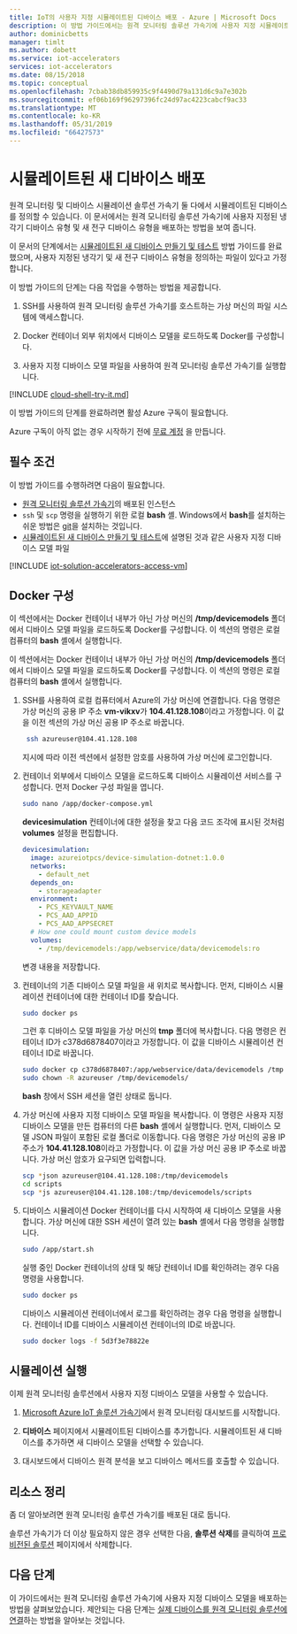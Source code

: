 ```yaml
---
title: IoT의 사용자 지정 시뮬레이트된 디바이스 배포 - Azure | Microsoft Docs
description: 이 방법 가이드에서는 원격 모니터링 솔루션 가속기에 사용자 지정 시뮬레이트된 디바이스를 배포하는 방법을 보여 줍니다.
author: dominicbetts
manager: timlt
ms.author: dobett
ms.service: iot-accelerators
services: iot-accelerators
ms.date: 08/15/2018
ms.topic: conceptual
ms.openlocfilehash: 7cbab38db859935c9f4490d79a131d6c9a7e302b
ms.sourcegitcommit: ef06b169f96297396fc24d97ac4223cabcf9ac33
ms.translationtype: MT
ms.contentlocale: ko-KR
ms.lasthandoff: 05/31/2019
ms.locfileid: "66427573"
---
```

# <a name="deploy-a-new-simulated-device"></a>시뮬레이트된 새 디바이스 배포

원격 모니터링 및 디바이스 시뮬레이션 솔루션 가속기 둘 다에서 시뮬레이트된 디바이스를 정의할 수 있습니다. 이 문서에서는 원격 모니터링 솔루션 가속기에 사용자 지정된 냉각기 디바이스 유형 및 새 전구 디바이스 유형을 배포하는 방법을 보여 줍니다.

이 문서의 단계에서는 [시뮬레이트된 새 디바이스 만들기 및 테스트](iot-accelerators-remote-monitoring-create-simulated-device.md) 방법 가이드를 완료했으며, 사용자 지정된 냉각기 및 새 전구 디바이스 유형을 정의하는 파일이 있다고 가정합니다.

이 방법 가이드의 단계는 다음 작업을 수행하는 방법을 제공합니다.

1. SSH를 사용하여 원격 모니터링 솔루션 가속기를 호스트하는 가상 머신의 파일 시스템에 액세스합니다.

1. Docker 컨테이너 외부 위치에서 디바이스 모델을 로드하도록 Docker를 구성합니다.

1. 사용자 지정 디바이스 모델 파일을 사용하여 원격 모니터링 솔루션 가속기를 실행합니다.

[!INCLUDE [cloud-shell-try-it.md](../../includes/cloud-shell-try-it.md)]

이 방법 가이드의 단계를 완료하려면 활성 Azure 구독이 필요합니다.

Azure 구독이 아직 없는 경우 시작하기 전에 [무료 계정](https://azure.microsoft.com/free/?WT.mc_id=A261C142F) 을 만듭니다.

## <a name="prerequisites"></a>필수 조건

이 방법 가이드를 수행하려면 다음이 필요합니다.

- [원격 모니터링 솔루션 가속기](https://www.azureiotsolutions.com/Accelerators#solutions/types/RM2)의 배포된 인스턴스
- `ssh` 및 `scp` 명령을 실행하기 위한 로컬 **bash** 셸. Windows에서 **bash**를 설치하는 쉬운 방법은 [git](https://git-scm.com/download/win)을 설치하는 것입니다.
- [시뮬레이트된 새 디바이스 만들기 및 테스트](iot-accelerators-remote-monitoring-create-simulated-device.md)에 설명된 것과 같은 사용자 지정 디바이스 모델 파일

[!INCLUDE [iot-solution-accelerators-access-vm](../../includes/iot-solution-accelerators-access-vm.md)]

## <a name="configure-docker"></a>Docker 구성

이 섹션에서는 Docker 컨테이너 내부가 아닌 가상 머신의 **/tmp/devicemodels** 폴더에서 디바이스 모델 파일을 로드하도록 Docker를 구성합니다. 이 섹션의 명령은 로컬 컴퓨터의 **bash** 셸에서 실행합니다.

이 섹션에서는 Docker 컨테이너 내부가 아닌 가상 머신의 **/tmp/devicemodels** 폴더에서 디바이스 모델 파일을 로드하도록 Docker를 구성합니다. 이 섹션의 명령은 로컬 컴퓨터의 **bash** 셸에서 실행합니다.

1. SSH를 사용하여 로컬 컴퓨터에서 Azure의 가상 머신에 연결합니다. 다음 명령은 가상 머신의 공용 IP 주소 **vm-vikxv**가 **104.41.128.108**이라고 가정합니다. 이 값을 이전 섹션의 가상 머신 공용 IP 주소로 바꿉니다.

   ```sh
    ssh azureuser@104.41.128.108
    ```

    지시에 따라 이전 섹션에서 설정한 암호를 사용하여 가상 머신에 로그인합니다.

1. 컨테이너 외부에서 디바이스 모델을 로드하도록 디바이스 시뮬레이션 서비스를 구성합니다. 먼저 Docker 구성 파일을 엽니다.

    ```sh
    sudo nano /app/docker-compose.yml
    ```

    **devicesimulation** 컨테이너에 대한 설정을 찾고 다음 코드 조각에 표시된 것처럼 **volumes** 설정을 편집합니다.

    ```yml
    devicesimulation:
      image: azureiotpcs/device-simulation-dotnet:1.0.0
      networks:
        - default_net
      depends_on:
        - storageadapter
      environment:
        - PCS_KEYVAULT_NAME
        - PCS_AAD_APPID
        - PCS_AAD_APPSECRET
      # How one could mount custom device models
      volumes:
        - /tmp/devicemodels:/app/webservice/data/devicemodels:ro
    ```

    변경 내용을 저장합니다.

1. 컨테이너의 기존 디바이스 모델 파일을 새 위치로 복사합니다. 먼저, 디바이스 시뮬레이션 컨테이너에 대한 컨테이너 ID를 찾습니다.

    ```sh
    sudo docker ps
    ```

    그런 후 디바이스 모델 파일을 가상 머신의 **tmp** 폴더에 복사합니다. 다음 명령은 컨테이너 ID가 c378d6878407이라고 가정합니다. 이 값을 디바이스 시뮬레이션 컨테이너 ID로 바꿉니다.

    ```sh
    sudo docker cp c378d6878407:/app/webservice/data/devicemodels /tmp
    sudo chown -R azureuser /tmp/devicemodels/
    ```

    **bash** 창에서 SSH 세션을 열린 상태로 둡니다.

1. 가상 머신에 사용자 지정 디바이스 모델 파일을 복사합니다. 이 명령은 사용자 지정 디바이스 모델을 만든 컴퓨터의 다른 **bash** 셸에서 실행합니다. 먼저, 디바이스 모델 JSON 파일이 포함된 로컬 폴더로 이동합니다. 다음 명령은 가상 머신의 공용 IP 주소가 **104.41.128.108**이라고 가정합니다. 이 값을 가상 머신 공용 IP 주소로 바꿉니다. 가상 머신 암호가 요구되면 입력합니다.

    ```sh
    scp *json azureuser@104.41.128.108:/tmp/devicemodels
    cd scripts
    scp *js azureuser@104.41.128.108:/tmp/devicemodels/scripts
    ```

1. 디바이스 시뮬레이션 Docker 컨테이너를 다시 시작하여 새 디바이스 모델을 사용합니다. 가상 머신에 대한 SSH 세션이 열려 있는 **bash** 셸에서 다음 명령을 실행합니다.

    ```sh
    sudo /app/start.sh
    ```

    실행 중인 Docker 컨테이너의 상태 및 해당 컨테이너 ID를 확인하려는 경우 다음 명령을 사용합니다.

    ```sh
    sudo docker ps
    ```

    디바이스 시뮬레이션 컨테이너에서 로그를 확인하려는 경우 다음 명령을 실행합니다. 컨테이너 ID를 디바이스 시뮬레이션 컨테이너의 ID로 바꿉니다.

    ```sh
    sudo docker logs -f 5d3f3e78822e
    ```

## <a name="run-simulation"></a>시뮬레이션 실행

이제 원격 모니터링 솔루션에서 사용자 지정 디바이스 모델을 사용할 수 있습니다.

1. [Microsoft Azure IoT 솔루션 가속기](https://www.azureiotsolutions.com/Accelerators#dashboard)에서 원격 모니터링 대시보드를 시작합니다.

1. **디바이스** 페이지에서 시뮬레이트된 디바이스를 추가합니다. 시뮬레이트된 새 디바이스를 추가하면 새 디바이스 모델을 선택할 수 있습니다.

1. 대시보드에서 디바이스 원격 분석을 보고 디바이스 메서드를 호출할 수 있습니다.

## <a name="clean-up-resources"></a>리소스 정리

좀 더 알아보려면 원격 모니터링 솔루션 가속기를 배포된 대로 둡니다.

솔루션 가속기가 더 이상 필요하지 않은 경우 선택한 다음, **솔루션 삭제**를 클릭하여 [프로비전된 솔루션](https://www.azureiotsolutions.com/Accelerators#dashboard) 페이지에서 삭제합니다.

## <a name="next-steps"></a>다음 단계

이 가이드에서는 원격 모니터링 솔루션 가속기에 사용자 지정 디바이스 모델을 배포하는 방법을 살펴보았습니다. 제안되는 다음 단계는 [실제 디바이스를 원격 모니터링 솔루션에 연결](iot-accelerators-connecting-devices-node.md)하는 방법을 알아보는 것입니다.
